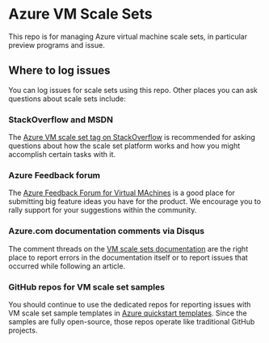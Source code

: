 # Azure VM Scale Sets
This repo is for managing Azure virtual machine scale sets, in particular preview programs and issue.

## Where to log issues 
You can log issues for scale sets using this repo. Other places you can ask questions about scale sets include:

### StackOverflow and MSDN

The [Azure VM scale set tag on StackOverflow](http://stackoverflow.com/questions/tagged/azure-vm-scale-set) is recommended for asking questions about how the scale set platform works and how you might accomplish certain tasks with it.

### Azure Feedback forum

The [Azure Feedback Forum for Virtual MAchines](https://feedback.azure.com/forums/216843-virtual-machines) is a good place for submitting big feature ideas you have for the product. We encourage you to rally support for your suggestions within the community.

### Azure.com documentation comments via Disqus

The comment threads on the [VM scale sets documentation](https://docs.microsoft.com/azure/virtual-machine-scale-sets/) are the right place to report errors in the documentation itself or to report issues that occurred while following an article. 

### GitHub repos for VM scale set samples

You should continue to use the dedicated repos for reporting issues with VM scale set sample templates in [Azure quickstart templates](https://github.com/Azure/azure-quickstart-templates). Since the samples are fully open-source, those repos operate like traditional GitHub projects.

